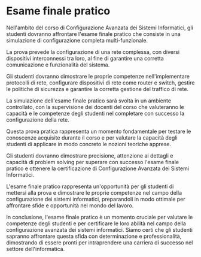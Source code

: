 # Esame finale pratico

Nell'ambito del corso di Configurazione Avanzata dei Sistemi Informatici, gli studenti dovranno affrontare l'esame finale pratico che consiste in una simulazione di configurazione completa multi-funzionale.

La prova prevede la configurazione di una rete complessa, con diversi dispositivi interconnessi tra loro, al fine di garantire una corretta comunicazione e funzionalità del sistema.

Gli studenti dovranno dimostrare le proprie competenze nell'implementare protocolli di rete, configurare dispositivi di rete come router e switch, gestire le politiche di sicurezza e garantire la corretta gestione del traffico di rete.

La simulazione dell'esame finale pratico sarà svolta in un ambiente controllato, con la supervisione dei docenti del corso che valuteranno le capacità e le competenze degli studenti nel completare con successo la configurazione della rete.

Questa prova pratica rappresenta un momento fondamentale per testare le conoscenze acquisite durante il corso e per valutare la capacità degli studenti di applicare in modo concreto le nozioni teoriche apprese.

Gli studenti dovranno dimostrare precisione, attenzione ai dettagli e capacità di problem solving per superare con successo l'esame finale pratico e ottenere la certificazione di Configurazione Avanzata dei Sistemi Informatici.

L'esame finale pratico rappresenta un'opportunità per gli studenti di mettersi alla prova e dimostrare le proprie competenze nel campo della configurazione dei sistemi informatici, preparandoli in modo ottimale per affrontare sfide e opportunità nel mondo del lavoro.

In conclusione, l'esame finale pratico è un momento cruciale per valutare le competenze degli studenti e per certificare le loro abilità nel campo della configurazione avanzata dei sistemi informatici. Siamo certi che gli studenti sapranno affrontare questa sfida con determinazione e professionalità, dimostrando di essere pronti per intraprendere una carriera di successo nel settore dell'informatica.